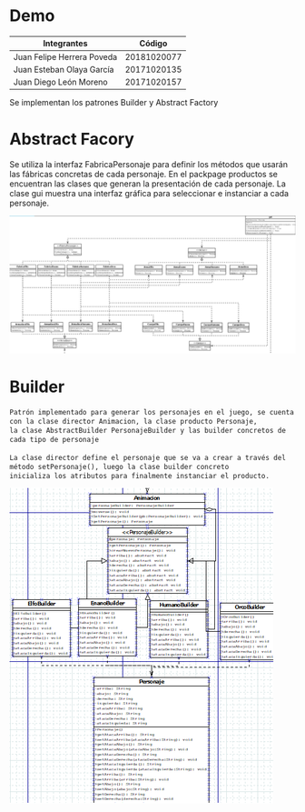 # Demo
|Integrantes|Código|
|-----------|-----------|
|Juan Felipe Herrera Poveda|20181020077|
|Juan Esteban Olaya García|20171020135|
|Juan Diego León Moreno|20171020157|


Se implementan los patrones Builder y Abstract Factory

# Abstract Facory
  Se utiliza la interfaz FabricaPersonaje para definir los métodos que usarán las fábricas concretas de cada personaje.
  En el packpage productos se encuentran las clases que generan la presentación de cada personaje.
  La clase gui muestra una interfaz gráfica para seleccionar e instanciar a cada personaje.
  
 ![UML](https://github.com/Juandials/Demo/blob/master/ab.png)
  
  # Builder
  
    Patrón implementado para generar los personajes en el juego, se cuenta con la clase director Animacion, la clase producto Personaje,
    la clase AbstractBuilder PersonajeBuilder y las builder concretos de cada tipo de personaje
    
    La clase director define el personaje que se va a crear a través del método setPersonaje(), luego la clase builder concreto
    inicializa los atributos para finalmente instanciar el producto.
    
   ![UML](https://github.com/Juandials/Demo/blob/master/b.png)
    
    
    
